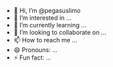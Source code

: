 - 👋 Hi, I’m @pegasuslimo
- 👀 I’m interested in ...
- 🌱 I’m currently learning ...
- 💞️ I’m looking to collaborate on ...
- 📫 How to reach me ...
- 😄 Pronouns: ...
- ⚡ Fun fact: ...

<!---
pegasuslimo/pegasuslimo is a ✨ special ✨ repository because its `README.md` (this file) appears on your GitHub profile.
You can click the Preview link to take a look at your changes.
--->
